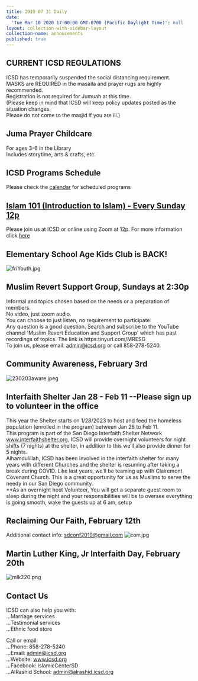 ```yaml
---
title: 2019 07 31 Daily
date:
  'Tue Mar 10 2020 17:00:00 GMT-0700 (Pacific Daylight Time)': null
layout: collection-with-sidebar-layout
collection-name: annoucements
published: true
---
```

## CURRENT ICSD REGULATIONS
ICSD has temporarily suspended the social distancing requirement.  
MASKS are REQUIRED in the masalla and prayer rugs are highly recommended.  
Registration is not required for Jumuah at this time.  
(Please keep in mind that ICSD will keep policy updates posted as the situation changes.  
Please do not come to the masjid if you are ill.) 

## Juma Prayer Childcare
For ages 3-6 in the Library  
Includes storytime, arts & crafts, etc.     

## ICSD Programs Schedule
Please check the [calendar](http://www.icsd.org/calendar) for scheduled programs

## [Islam 101 (Introduction to Islam) - Every Sunday 12p](https://www.icsd.org/events/islam-101-introduction-to-islam-every-sunday-12p)  
Please join us at ICSD or online using Zoom at 12p. For more information click [here](https://www.icsd.org/events/islam-101-introduction-to-islam-every-sunday-12p)  

## Elementary School Age Kids Club is BACK!  
![friYouth.jpg]({{site.baseurl}}/media/friYouth.jpg)

## Muslim Revert Support Group, Sundays at 2:30p
Informal and topics chosen based on the needs or a preparation of members.  
No video, just zoom audio.  
You can choose to just listen, no requirement to participate.  
Any question is a good question.
Search and subscribe to the YouTube channel 'Muslim Revert Education and Support Group' which has past recordings of topics. The link is https:tinyurl.com/MRESG  
To join us, please email: admin@icsd.org or call 858-278-5240.  

## Community Awareness, February 3rd
![230203aware.jpeg]({{site.baseurl}}/media/230203aware.jpeg)

## Interfaith Shelter Jan 28 - Feb 11   --Please sign up to volunteer in the office
This year the Shelter starts on 1/28/2023 to host and feed the homeless population (enrolled in the program) between Jan 28 to Feb 11.  
This program is part of the San Diego Interfaith Shelter Network www.interfaithshelter.org, ICSD will provide overnight volunteers for night shifts (7 nights) at the shelter, in addition to this we’ll also provide dinner for 5 nights.  
Alhamdulillah, ICSD has been involved in the interfaith shelter for many years with different Churches and the shelter is resuming after taking a break during COVID. Like last years, we’ll be teaming up with Clairemont Covenant Church. This is a great opportunity for us as Muslims to serve the needy in our San Diego community.  
**As an overnight host Volunteer, You will get a separate guest room to sleep during the night and your responsibilities will be to oversee everything is going smooth, wake the guests up at 6 am, setup


## Reclaiming Our Faith, February 12th
Additional contact info: sdconf2019@gmail.com
![corr.jpg]({{site.baseurl}}/media/corr.jpg)

## Martin Luther King, Jr Interfaith Day, February 20th
![mlk220.png]({{site.baseurl}}/media/mlk220.png)

## Contact Us  
ICSD can also help you with:  
...Marriage services  
...Testimonial services  
...Ethnic food store  

Call or email:  
...Phone: 858-278-5240  
...Email: admin@icsd.org  
...Website: www.icsd.org  
...Facebook: IslamicCenterSD  
...AlRashid School: admin@alrashid.icsd.org
